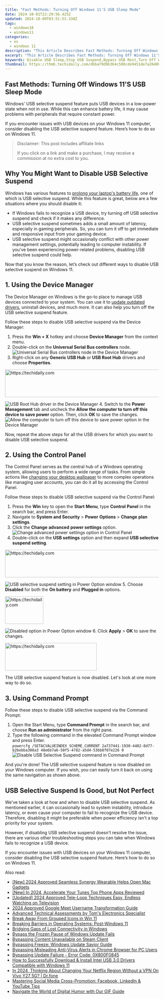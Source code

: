 ```yaml
---
title: "Fast Methods: Turning Off Windows 11'S USB Sleep Mode"
date: 2024-10-01T22:29:56.425Z
updated: 2024-10-09T03:51:53.330Z
tags:
  - windows10
  - windows11
categories:
  - os
  - windows 11
description: "This Article Describes Fast Methods: Turning Off Windows 11'S USB Sleep Mode"
excerpt: "This Article Describes Fast Methods: Turning Off Windows 11'S USB Sleep Mode"
keywords: Disable USB Sleep,Stop USB Suspend,Bypass USB Rest,Turn Off Windows USB,Prevent Windows USB Suspend,Deactivate USB Sleep Mode,Halt Windows 11 USB Sleep
thumbnail: https://thmb.techidaily.com/dbba79d9b364c588cde9451de7a26400a0837a604c19b7b76746e8bcdbfcf86e.jpg
---
```


## Fast Methods: Turning Off Windows 11'S USB Sleep Mode

 Windows' USB selective suspend feature puts USB devices in a low-power state when not in use. While this can enhance battery life, it may cause problems with peripherals that require constant power.

 If you encounter issues with USB devices on your Windows 11 computer, consider disabling the USB selective suspend feature. Here’s how to do so on Windows 11\.

>  Disclaimer: This post includes affiliate links
>
>  If you click on a link and make a purchase, I may receive a commission at no extra cost to you.
>

## Why You Might Want to Disable USB Selective Suspend

 Windows has various features to [prolong your laptop's battery life](https://www.makeuseof.com/windows-11-improve-battery-life/), one of which is USB selective suspend. While this feature is great, below are a few situations where you should disable it:

* If Windows fails to recognize a USB device, try turning off USB selective suspend and check if it makes any difference.
* USB selective suspend sometimes adds a small amount of latency, especially in gaming peripherals. So, you can turn it off to get immediate and responsive input from your gaming device.
* USB selective suspend might occasionally conflict with other power management settings, potentially leading to computer instability. If you've been experiencing power-related problems, disabling USB selective suspend could help.

 Now that you know the reason, let’s check out different ways to disable USB selective suspend on Windows 11\.

## 1\. Using the Device Manager

 The Device Manager on Windows is the go-to place to manage USB devices connected to your system. You can use it to [update outdated drivers](https://www.makeuseof.com/tag/find-replace-outdated-windows-drivers/), uninstall devices, and much more. It can also help you turn off the USB selective suspend feature.

 Follow these steps to disable USB selective suspend via the Device Manager:

1. Press the **Win + X** hotkey and choose **Device Manager** from the context menu.
2. Double-click on the **Universal Serial Bus controllers** node.  
![Universal Serial Bus controllers node in the Device Manager](https://static1.makeuseofimages.com/wordpress/wp-content/uploads/2023/08/universal-serial-bus-controllers-node.jpg)
3. Right-click on any **Generic USB Hub** or **USB Root Hub** drivers and choose **Properties**.  

<!-- affiliate ads begin -->
<a href="https://appsumo.8odi.net/c/5597632/2130891/7443" target="_top" id="2130891">
  <img src="//a.impactradius-go.com/display-ad/7443-2130891" border="0" alt="https://techidaily.com" width="728" height="90"/>
</a>
<img height="0" width="0" src="https://appsumo.8odi.net/i/5597632/2130891/7443" style="position:absolute;visibility:hidden;" border="0" />
<!-- affiliate ads end -->

![USB Root Hub driver in the Device Manager](https://static1.makeuseofimages.com/wordpress/wp-content/uploads/2023/08/usb-root-hub.jpg)
4. Switch to the **Power** **Management** tab and uncheck the **Allow the computer to turn off this device to save power** option. Then, click **OK** to save the changes.  
![Allow the computer to turn off this device to save power option in the Device Manager](https://static1.makeuseofimages.com/wordpress/wp-content/uploads/2023/08/allow-the-computer-to-turn-off-this-device-to-save-power-option.jpg)

 Now, repeat the above steps for all the USB drivers for which you want to disable USB selective suspend.

## 2\. Using the Control Panel

 The Control Panel serves as the central hub of a Windows operating system, allowing users to perform a wide range of tasks. From simple actions like [changing your desktop wallpaper](https://www.makeuseof.com/windows-11-change-desktop-wallpaper/) to more complex operations like managing user accounts, you can do it all by accessing the Control Panel.

 Follow these steps to disable USB selective suspend via the Control Panel:

1. Press the **Win** key to open the **Start** **Menu**, type **Control** **Panel** in the search bar, and press Enter.
2. Navigate to **System and Security** \> **Power** **Options** \> **Change** **plan** **settings**.
3. Click the **Change** **advanced** **power settings** option.  
![Change advanced power settings option in Control Panel](https://static1.makeuseofimages.com/wordpress/wp-content/uploads/2023/08/change-advanced-power-settings-option.jpg)
4. Double-click on the **USB settings** option and then expand **USB selective suspend setting**.  

<!-- affiliate ads begin -->
<a href="https://appsumo.8odi.net/c/5597632/2111981/7443" target="_top" id="2111981">
  <img src="//a.impactradius-go.com/display-ad/7443-2111981" border="0" alt="https://techidaily.com" width="728" height="90"/>
</a>
<img height="0" width="0" src="https://appsumo.8odi.net/i/5597632/2111981/7443" style="position:absolute;visibility:hidden;" border="0" />
<!-- affiliate ads end -->

![USB selective suspend setting in Power Option window](https://static1.makeuseofimages.com/wordpress/wp-content/uploads/2023/08/usb-selective-suspend-setting.jpg)
5. Choose **Disabled** for both the **On battery** and **Plugged in** options.  

<!-- affiliate ads begin -->
<a href="https://aligracehair.sjv.io/c/5597632/2135365/19272" target="_top" id="2135365">
  <img src="//a.impactradius-go.com/display-ad/19272-2135365" border="0" alt="https://techidaily.com" width="125" height="90"/>
</a>
<img height="0" width="0" src="https://aligracehair.sjv.io/i/5597632/2135365/19272" style="position:absolute;visibility:hidden;" border="0" />
<!-- affiliate ads end -->

![Disabled option in Power Option window](https://static1.makeuseofimages.com/wordpress/wp-content/uploads/2023/08/disabled-option.jpg)
6. Click **Apply** \> **OK** to save the changes.

<!-- affiliate ads begin -->
<a href="https://aligracehair.sjv.io/c/5597632/2087248/19272" target="_top" id="2087248">
  <img src="//a.impactradius-go.com/display-ad/19272-2087248" border="0" alt="https://techidaily.com" width="300" height="90"/>
</a>
<img height="0" width="0" src="https://aligracehair.sjv.io/i/5597632/2087248/19272" style="position:absolute;visibility:hidden;" border="0" />
<!-- affiliate ads end -->

 The USB selective suspend feature is now disabled. Let's look at one more way to do so.

## 3\. Using Command Prompt

 Follow these steps to disable USB selective suspend via the Command Prompt:

1. Open the Start Menu, type **Command Prompt** in the search bar, and choose **Run as administrator** from the right pane.
2. Type the following command in the elevated Command Prompt window and press Enter.  
`powercfg /SETACVALUEINDEX SCHEME_CURRENT 2a737441-1930-4402-8d77-b2bebba308a3 48e6b7a6-50f5-4782-a5d4-53bb8f07e226 0`  
![Disable USB Selective Suspend command in Command Prompt](https://static1.makeuseofimages.com/wordpress/wp-content/uploads/2023/08/disable-usb-selective-suspend.jpg)

 And you're done! The USB selective suspend feature is now disabled on your Windows computer. If you wish, you can easily turn it back on using the same navigation as shown above.

## USB Selective Suspend Is Good, but Not Perfect

 We've taken a look at how and when to disable USB selective suspend. As mentioned earlier, it can occasionally lead to system instability, introduce latency, or even cause your computer to fail to recognize the USB device. Therefore, disabling it might be preferable when power efficiency isn't a top priority for your system.

 However, if disabling USB selective suspend doesn't resolve the issue, there are various other troubleshooting steps you can take when Windows fails to recognize a USB device.

 If you encounter issues with USB devices on your Windows 11 computer, consider disabling the USB selective suspend feature. Here’s how to do so on Windows 11\.

<span class="atpl-alsoreadstyle">Also read:</span>
<div><ul>
<li><a href="https://fox-friendly.techidaily.com/new-2024-approved-seamless-synergy-wearable-helps-open-mac-gadgets/"><u>[New] 2024 Approved Seamless Synergy Wearable Helps Open Mac Gadgets</u></a></li>
<li><a href="https://fox-glue.techidaily.com/new-in-2024-accelerate-your-tunes-top-phone-apps-reviewed/"><u>[New] In 2024, Accelerate Your Tunes Top Phone Apps Reviewed</u></a></li>
<li><a href="https://youtube-sure.techidaily.com/ed-2024-approved-tele-loop-techniques-easy-endless-watching-on-television/"><u>[Updated] 2024 Approved Tele-Loop Techniques Easy, Endless Watching on Television</u></a></li>
<li><a href="https://screen-activity-recording.techidaily.com/2024-approved-google-meet-username-transformation-guide/"><u>2024 Approved Google Meet Username Transformation Guide</u></a></li>
<li><a href="https://data-recovery.techidaily.com/advanced-technical-assessments-by-toms-electronics-specialist/"><u>Advanced Technical Assessments by Tom's Electronics Specialist</u></a></li>
<li><a href="https://win11-tips.techidaily.com/break-away-from-grouped-icons-in-win-11/"><u>Break Away From Grouped Icons in Win 11</u></a></li>
<li><a href="https://win11-tips.techidaily.com/breaking-barriers-in-operating-systems-post-windows-11/"><u>Breaking Barriers in Operating Systems: Post-Windows 11</u></a></li>
<li><a href="https://win11-tips.techidaily.com/bridging-gaps-of-lost-connectivity-in-windows/"><u>Bridging Gaps of Lost Connectivity in Windows</u></a></li>
<li><a href="https://win11-tips.techidaily.com/bypass-the-frozen-pause-of-windows-update-fails/"><u>Bypass the Frozen Pause of Windows Update Fails</u></a></li>
<li><a href="https://win11-tips.techidaily.com/bypassing-content-unavailable-on-steam-client/"><u>Bypassing Content Unavailable on Steam Client</u></a></li>
<li><a href="https://win11-tips.techidaily.com/bypassing-freeze-windows-update-savior-guide/"><u>Bypassing Freeze: Windows Update Savior Guide</u></a></li>
<li><a href="https://win11-tips.techidaily.com/bypassing-misleading-anti-virus-alerts-in-chrome-browser-for-pc-users/"><u>Bypassing Misleading Anti-Virus Alerts in Chrome Browser for PC Users</u></a></li>
<li><a href="https://win11-tips.techidaily.com/bypassing-update-failure-error-code-0x800f0845/"><u>Bypassing Update Failure - Error Code: 0X800F0845</u></a></li>
<li><a href="https://driver-download.techidaily.com/how-to-successfully-download-and-install-intel-usb-30-drivers-compatible-with-windows-11/"><u>How to Successfully Download & Install Intel USB 3.0 Drivers Compatible with Windows 11</u></a></li>
<li><a href="https://phone-solutions.techidaily.com/in-2024-thinking-about-changing-your-netflix-region-without-a-vpn-on-vivo-y27-5g-drfone-by-drfone-virtual-android/"><u>In 2024, Thinking About Changing Your Netflix Region Without a VPN On Vivo Y27 5G? | Dr.fone</u></a></li>
<li><a href="https://data-wizards.techidaily.com/mastering-social-media-cross-promotion-facebook-linkedin-and-youtube-tips/"><u>Mastering Social Media Cross-Promotion: Facebook, LinkedIn & YouTube Tips</u></a></li>
<li><a href="https://extra-hints.techidaily.com/navigate-the-world-of-digital-humor-with-our-gif-guide/"><u>Navigate the World of Digital Humor with Our GIF Guide</u></a></li>
</ul></div>

<ins class="adsbygoogle"
      style="display:block"
      data-ad-client="ca-pub-7571918770474297"
      data-ad-slot="8358498916"
      data-ad-format="auto"
      data-full-width-responsive="true"></ins>
    